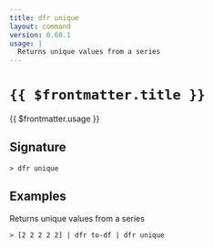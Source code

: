 ```yaml
---
title: dfr unique
layout: command
version: 0.60.1
usage: |
  Returns unique values from a series
---
```


# `{{ $frontmatter.title }}`

<div style='white-space: pre-wrap;'>{{ $frontmatter.usage }}</div>

## Signature

```> dfr unique ```

## Examples

Returns unique values from a series
```shell
> [2 2 2 2 2] | dfr to-df | dfr unique
```
